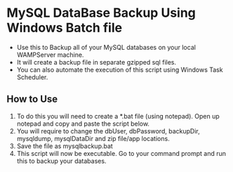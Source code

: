 # MySQL DataBase Backup Using Windows Batch file
* Use this to Backup all of your MySQL databases on your local WAMPServer machine.
* It will create a backup file in separate gzipped sql files.
* You can also automate the execution of this script using Windows Task Scheduler.

## How to Use
1. To do this you will need to create a *.bat file (using notepad). Open up notepad and copy and paste the script below.
2. You will require to change the dbUser, dbPassword, backupDir, mysqldump, mysqlDataDir and zip file/app locations.
3. Save the file as mysqlbackup.bat
4. This script will now be executable. Go to your command prompt and run this to backup your databases.
